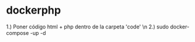 # dockerphp

1.) Poner código html + php dentro de la carpeta 'code' \n
2.) sudo docker-compose -up -d

